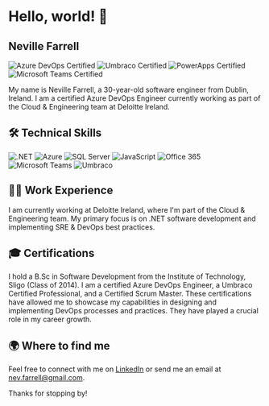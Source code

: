 # Hello, world! 👋

## Neville Farrell

![Azure DevOps Certified](https://img.shields.io/badge/Azure%20DevOps-Certified-blue?style=for-the-badge&logo=microsoft-azure)
![Umbraco Certified](https://imgur.com/your-umbraco-badge.jpg)
![PowerApps Certified](https://imgur.com/your-powerapps-badge.jpg)
![Microsoft Teams Certified](https://imgur.com/your-teams-badge.jpg)

My name is Neville Farrell, a 30-year-old software engineer from Dublin, Ireland. I am a certified Azure DevOps Engineer currently working as part of the Cloud & Engineering team at Deloitte Ireland.

## 🛠️ Technical Skills 

![.NET](https://img.shields.io/badge/.NET-512BD4?style=for-the-badge&logo=.net&logoColor=white)
![Azure](https://img.shields.io/badge/Azure-0089D6?style=for-the-badge&logo=microsoft-azure&logoColor=white)
![SQL Server](https://img.shields.io/badge/SQL_Server-CC2927?style=for-the-badge&logo=microsoft-sql-server&logoColor=white)
![JavaScript](https://img.shields.io/badge/JavaScript-F7DF1E?style=for-the-badge&logo=javascript&logoColor=black)
![Office 365](https://img.shields.io/badge/Office_365-D83B01?style=for-the-badge&logo=microsoft-office&logoColor=white)
![Microsoft Teams](https://img.shields.io/badge/Microsoft_Teams-6264A7?style=for-the-badge&logo=microsoft-teams&logoColor=white)
![Umbraco](https://img.shields.io/badge/Umbraco-3544B1?style=for-the-badge&logo=umbraco&logoColor=white)

## 👨‍💻 Work Experience

I am currently working at Deloitte Ireland, where I'm part of the Cloud & Engineering team. My primary focus is on .NET software development and implementing SRE & DevOps best practices.

## 🎓 Certifications

I hold a B.Sc in Software Development from the Institute of Technology, Sligo (Class of 2014). I am a certified Azure DevOps Engineer, a Umbraco Certified Professional, and a Certified Scrum Master. These certifications have allowed me to showcase my capabilities in designing and implementing DevOps processes and practices. They have played a crucial role in my career growth.

## 🌍 Where to find me 

Feel free to connect with me on [LinkedIn](https://www.linkedin.com/in/nevfarrell/) or send me an email at [nev.farrell@gmail.com](mailto:nev.farrell@gmail.com).

Thanks for stopping by!
